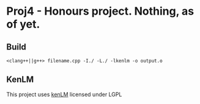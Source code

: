 Proj4 - Honours project. Nothing, as of yet.
========================================

Build
------

```
<clang++||g++> filename.cpp -I./ -L./ -lkenlm -o output.o
```

KenLM
------
This project uses [kenLM](http://kheafield.com/code/kenlm/) licensed under LGPL